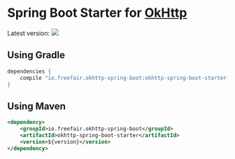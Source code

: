 # Spring Boot Starter for [OkHttp](http://square.github.io/okhttp/) 

Latest version: [![](https://jitpack.io/v/io.freefair/okhttp-spring-boot.svg)](https://jitpack.io/#io.freefair/okhttp-spring-boot)

## Using Gradle
```gradle
dependencies {
    compile "io.freefair.okhttp-spring-boot:okhttp-spring-boot-starter:$version"
}
```

## Using Maven
```xml
<dependency>
    <groupId>io.freefair.okhttp-spring-boot</groupId>
    <artifactId>okhttp-spring-boot-starter</artifactId>
    <version>${version}</version>
</dependency>
```
